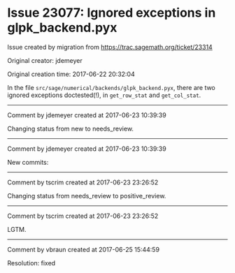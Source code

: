 # Issue 23077: Ignored exceptions in glpk_backend.pyx

Issue created by migration from https://trac.sagemath.org/ticket/23314

Original creator: jdemeyer

Original creation time: 2017-06-22 20:32:04

In the file `src/sage/numerical/backends/glpk_backend.pyx`, there are two ignored exceptions doctested(!), in `get_row_stat` and `get_col_stat`.


---

Comment by jdemeyer created at 2017-06-23 10:39:39

Changing status from new to needs_review.


---

Comment by jdemeyer created at 2017-06-23 10:39:39

New commits:


---

Comment by tscrim created at 2017-06-23 23:26:52

Changing status from needs_review to positive_review.


---

Comment by tscrim created at 2017-06-23 23:26:52

LGTM.


---

Comment by vbraun created at 2017-06-25 15:44:59

Resolution: fixed

